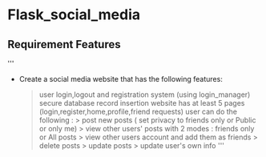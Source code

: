 # Flask_social_media
## Requirement Features
'''
* Create a social media website that has the following features:
    > user login,logout and registration system (using login_manager)
    > secure database record insertion
    > website has at least 5 pages (login,register,home,profile,friend requests)
    > user can do the following :
        > post new posts ( set privacy to friends only or Public or only me)
        > view other users' posts with 2 modes : friends only or All posts
        > view other users account and add them as friends
        > delete posts
        > update posts
        > update user's own info
'''
